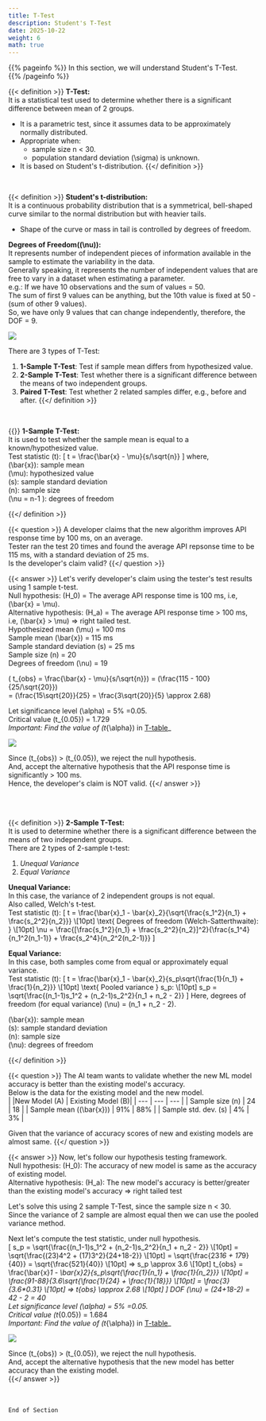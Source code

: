 ```yaml
---
title: T-Test
description: Student's T-Test
date: 2025-10-22
weight: 6
math: true
---
```


{{% pageinfo %}}
In this section, we will understand Student's T-Test. <br>
{{% /pageinfo %}}

{{< definition >}}
**T-Test:** <br>
It is a statistical test used to determine whether there is a significant difference between mean of 2 groups. <br>
- It is a parametric test, since it assumes data to be approximately normally distributed.
- Appropriate when:
  - sample size n < 30.
  - population standard deviation \(\sigma\) is unknown.
- It is based on Student's t-distribution.
{{</ definition >}}
<br>

{{< definition >}}
**Student's t-distribution:** <br>
It is a continuous probability distribution that is a symmetrical, bell-shaped curve similar
to the normal distribution but with heavier tails. <br>
- Shape of the curve or mass in tail is controlled by degrees of freedom.

**Degrees of Freedom(\(\nu\)):** <br>
It represents number of independent pieces of information available in the sample to estimate the variability in the data.<br>
Generally speaking, it represents the number of independent values that are free to vary in a dataset when 
estimating a parameter. <br>
e.g.: If we have 10 observations and the sum of values = 50. <br>
The sum of first 9 values can be anything, but the 10th value is fixed at 50 - (sum of other 9 values). <br>
So, we have only 9 values that can change independently, therefore, the DOF = 9.

![](https://robosathi.com/images/t_distribution.png)

There are 3 types of T-Test: <br>
1. **1-Sample T-Test**: Test if sample mean differs from hypothesized value.
2. **2-Sample T-Test**: Test whether there is a significant difference between the means of two independent groups.
3. **Paired T-Test**: Test whether 2 related samples differ, e.g., before and after.
{{</ definition >}}
<br>

{{<definition >}}
**1-Sample T-Test:** <br>
It is used to test whether the sample mean is equal to a known/hypothesized value. <br>
Test statistic (t):
\[
t = \frac{\bar{x} - \mu}{s/\sqrt{n}}
\]
where, <br>
\(\bar{x}\): sample mean <br>
\(\mu\): hypothesized value <br>
\(s\): sample standard deviation <br>
\(n\): sample size <br>
\(\nu = n-1 \): degrees of freedom <br>

{{</ definition >}}

{{< question >}}
A developer claims that the new algorithm improves API response time by 100 ms, on an average. <br>
Tester ran the test 20 times and found the average API repsonse time to be 115 ms, with a standard deviation of 25 ms. <br>
Is the developer's claim valid?
{{</ question >}}

{{< answer >}}
Let's verify developer's claim using the tester's test results using 1 sample t-test. <br>
Null hypothesis: \(H_0\) = The average API response time is 100 ms, i.e, \(\bar{x} = \mu\). <br>
Alternative hypothesis: \(H_a\) = The average API response time > 100 ms, i.e, \(\bar{x} > \mu\) => right tailed test. <br>
Hypothesized mean \(\mu\) = 100 ms <br>
Sample mean \(\bar{x}\) = 115 ms <br>
Sample standard deviation \(s\) = 25 ms <br>
Sample size \(n\) = 20 <br>
Degrees of freedom \(\nu\) = 19 <br>

\( t_{obs} = \frac{\bar{x} - \mu}{s/\sqrt{n}}\) = \(\frac{115 - 100}{25/\sqrt{20}}\) <br>
= \(\frac{15\sqrt{20}}{25} = \frac{3\sqrt{20}}{5} \approx 2.68\) <br>

Let significance level \(\alpha\) = 5% =0.05. <br>
Critical value \(t_{0.05}\) = 1.729 <br>
_Important: Find the value of \(t_{\alpha}\) in [T-table](https://www.sjsu.edu/faculty/gerstman/StatPrimer/t-table.pdf)_ <br>

![](https://robosathi.com/images/one_sample_t_test.png)

Since \(t_{obs}\) > \(t_{0.05}\), we reject the null hypothesis. <br>
And, accept the alternative hypothesis that the API response time is significantly > 100 ms. <br>
Hence, the developer's claim is NOT valid.
{{</ answer >}}

<br><br>

{{< definition >}}
**2-Sample T-Test:** <br>
It is used to determine whether there is a significant difference between the means of two independent groups. <br>
There are 2 types of 2-sample t-test: <br>
1. *Unequal Variance*
2. *Equal Variance*

**Unequal Variance:** <br>
In this case, the variance of 2 independent groups is not equal. <br>
Also called, Welch's t-test. <br>
Test statistic (t):
\[
t = \frac{\bar{x}_1 - \bar{x}_2}{\sqrt{\frac{s_1^2}{n_1} + \frac{s_2^2}{n_2}}} \\[10pt]
\text{ Degrees of freedom (Welch-Satterthwaite): } \\[10pt]
\nu = \frac{[\frac{s_1^2}{n_1} + \frac{s_2^2}{n_2}]^2}{\frac{s_1^4}{n_1^2(n_1-1)} + \frac{s_2^4}{n_2^2(n_2-1)}}
\]

**Equal Variance:** <br>
In this case, both samples come from equal or approximately equal variance. <br>
Test statistic (t):
\[ 
t = \frac{\bar{x}_1 - \bar{x}_2}{s_p\sqrt{\frac{1}{n_1} + \frac{1}{n_2}}} \\[10pt]
\text{ Pooled variance } s_p: \\[10pt]
s_p = \sqrt{\frac{(n_1-1)s_1^2 + (n_2-1)s_2^2}{n_1 + n_2 - 2}}
\]
Here, degrees of freedom (for equal variance) \(\nu\) = \(n_1 + n_2 - 2\).

\(\bar{x}\): sample mean <br>
\(s\): sample standard deviation <br>
\(n\): sample size <br>
\(\nu\): degrees of freedom <br>

{{</ definition >}}

{{< question >}}
The AI team wants to validate whether the new ML model accuracy is better than the existing model's accuracy. <br>
Below is the data for the existing model and the new model. <br>
|     |New Model (A) | Existing Model (B)|
| --- | --- | --- |
| Sample size (n)     | 24 | 18 |
| Sample mean (\(\bar{x}\))     | 91% | 88% |
| Sample std. dev. (s) | 4% | 3% |


Given that the variance of accuracy scores of new and existing models are almost same.
{{</ question >}}

{{< answer >}}
Now, let's follow our hypothesis testing framework. <br>
Null hypothesis: \(H_0\):  The accuracy of new model is same as the accuracy of existing model. <br>
Alternative hypothesis: \(H_a\): The new model's accuracy is better/greater than the existing model's accuracy => right tailed test <br>

Let's solve this using 2 sample T-Test, since the sample size n < 30. <br>
Since the variance of 2 sample are almost equal then we can use the pooled variance method. <br>

Next let's compute the test statistic, under null hypothesis. <br>
\[
s_p = \sqrt{\frac{(n_1-1)s_1^2 + (n_2-1)s_2^2}{n_1 + n_2 - 2}} \\[10pt]
= \sqrt{\frac{(23)4^2 + (17)3^2}{24+18-2}} \\[10pt]
= \sqrt{\frac{23*16 + 17*9}{40}} = \sqrt{\frac{521}{40}} \\[10pt]
=> s_p \approx 3.6 \\[10pt]
t_{obs} = \frac{\bar{x}_1 - \bar{x}_2}{s_p\sqrt{\frac{1}{n_1} + \frac{1}{n_2}}} \\[10pt]
= \frac{91-88}{3.6\sqrt{\frac{1}{24} + \frac{1}{18}}} \\[10pt]
= \frac{3}{3.6*0.31} \\[10pt]
=> t_{obs} \approx 2.68 \\[10pt]
\]
DOF \(\nu\) = \(24+18-2\) = 42 - 2 = 40 <br>
Let significance level \(\alpha\) = 5% =0.05. <br>
Critical value \(t_{0.05}\) = 1.684 <br>
_Important: Find the value of \(t_{\alpha}\) in [T-table](https://www.sjsu.edu/faculty/gerstman/StatPrimer/t-table.pdf)_ <br>

![](https://robosathi.com/images/two_sample_t_test.png)

Since \(t_{obs}\) > \(t_{0.05}\), we reject the null hypothesis. <br>
And, accept the alternative hypothesis that the new model has better accuracy than the existing model. <br>
{{</ answer >}}


<br><br>
```End of Section```